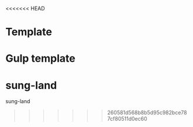 <<<<<<< HEAD
# Template
Gulp template
=======
# sung-land
sung-land
>>>>>>> 260581d568b8b5d95c982bce787cf80511d0ec60
